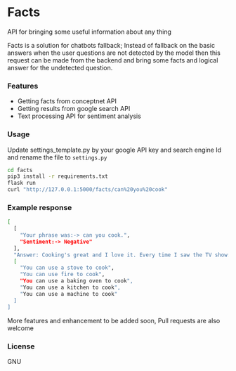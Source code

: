 # Facts
API for bringing some useful information about any thing

Facts is a solution for chatbots fallback; Instead of fallback on the basic answers when the user questions are not detected by the model then this request can be made from the backend and bring some facts and logical answer for the undetected question.


### Features
- Getting facts from conceptnet API
- Getting results from google search API
- Text processing API for sentiment analysis

### Usage

Update settings_template.py by your google API key and search engine Id and rename the file to `settings.py`

```sh
cd facts
pip3 install -r requirements.txt
flask run
curl "http://127.0.0.1:5000/facts/can%20you%20cook"
```

### Example response

```sh
[
  [
    "Your phrase was:-> can you cook.", 
    "Sentiment:-> Negative"
  ], 
  "Answer: Cooking's great and I love it. Every time I saw the TV show: \"Master Chef\" I feel hungry and want to cook. I can cook yogurt cake beefsteak\u00a0...", 
  [
    "You can use a stove to cook", 
    "You can use fire to cook", 
    "You can use a baking oven to cook", 
    "You can use a kitchen to cook", 
    "You can use a machine to cook"
  ]
]
```
More features and enhancement to be added soon, Pull requests are also welcome 

### License 

GNU
